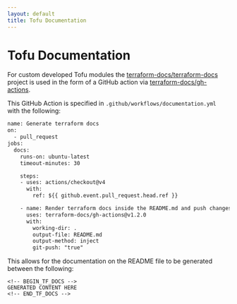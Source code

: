 ```yaml
---
layout: default
title: Tofu Documentation
---
```


# Tofu Documentation

For custom developed Tofu modules the [terraform-docs/terraform-docs](https://github.com/terraform-docs/terraform-docs) project is used in the form of a GitHub action via [terraform-docs/gh-actions](https://github.com/terraform-docs/gh-actions).

This GitHub Action is specified in `.github/workflows/documentation.yml` with the following:

```xml
name: Generate terraform docs
on:
  - pull_request
jobs:
  docs:
    runs-on: ubuntu-latest
    timeout-minutes: 30

    steps:
    - uses: actions/checkout@v4
      with:
        ref: ${{ github.event.pull_request.head.ref }}

    - name: Render terraform docs inside the README.md and push changes back to PR branch
      uses: terraform-docs/gh-actions@v1.2.0
      with:
        working-dir: .
        output-file: README.md
        output-method: inject
        git-push: "true"
```

This allows for the documentation on the README file to be generated between the following:

```
<!-- BEGIN_TF_DOCS -->
GENERATED CONTENT HERE
<!-- END_TF_DOCS -->
```
